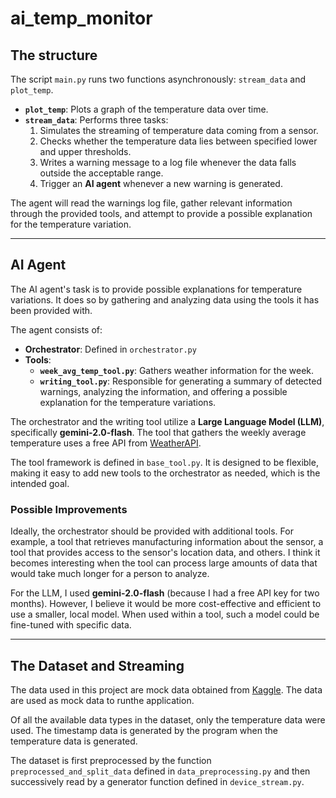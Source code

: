 # ai_temp_monitor

## The structure

The script `main.py` runs two functions asynchronously: `stream_data` and `plot_temp`. 

- **`plot_temp`**: Plots a graph of the temperature data over time.
- **`stream_data`**: Performs three tasks:
  1. Simulates the streaming of temperature data coming from a sensor.
  2. Checks whether the temperature data lies between specified lower and upper thresholds.
  3. Writes a warning message to a log file whenever the data falls outside the acceptable range.
  4. Trigger an **AI agent** whenever a new warning is generated.

The agent will read the warnings log file, gather relevant information through the provided tools, and attempt to provide a possible explanation for the temperature variation.

---

## AI Agent

The AI agent's task is to provide possible explanations for temperature variations. It does so by gathering and analyzing data using the tools it has been provided with.

The agent consists of:
- **Orchestrator**: Defined in `orchestrator.py`
- **Tools**: 
  - **`week_avg_temp_tool.py`**: Gathers weather information for the week.
  - **`writing_tool.py`**: Responsible for generating a summary of detected warnings, analyzing the information, and offering a possible explanation for the temperature variations.

The orchestrator and the writing tool utilize a **Large Language Model (LLM)**, specifically **gemini-2.0-flash**.
The tool that gathers the weekly average temperature uses a free API from [WeatherAPI](https://www.weatherapi.com/).

The tool framework is defined in `base_tool.py`. It is designed to be flexible, making it easy to add new tools to the orchestrator as needed, which is the intended goal.

### Possible Improvements

Ideally, the orchestrator should be provided with additional tools. For example, a tool that retrieves manufacturing information about the sensor, a tool that provides access to the sensor's location data, and others. I think it becomes interesting when the tool can process large amounts of data that would take much longer for a person to analyze.

For the LLM, I used **gemini-2.0-flash** (because I had a free API key for two months). However, I believe it would be more cost-effective and efficient to use a smaller, local model. When used within a tool, such a model could be fine-tuned with specific data.

---

## The Dataset and Streaming

The data used in this project are mock data obtained from [Kaggle](https://www.kaggle.com/datasets/garystafford/environmental-sensor-data-132k). The data are used as mock data to runthe application.

Of all the available data types in the dataset, only the temperature data were used. The timestamp data is generated by the program when the temperature data is generated.

The dataset is first preprocessed by the function `preprocessed_and_split_data` defined in `data_preprocessing.py` and then successively read by a generator function defined in `device_stream.py`.



